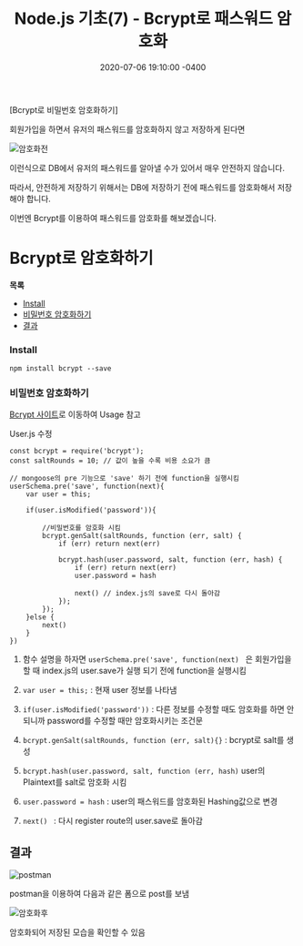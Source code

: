 ﻿---
title: "Node.js 기초(7) - Bcrypt로 패스워드 암호화"
date: 2020-07-06 19:10:00 -0400
categories: Study
---

[Bcrypt로 비밀번호 암호화하기]

회원가입을 하면서 유저의 패스워드를 암호화하지 않고 저장하게 된다면

![암호화전](../../assets/images/study/node7/암호화전.PNG)

이런식으로 DB에서 유저의 패스워드를 알아낼 수가 있어서 매우 안전하지 않습니다.

따라서, 안전하게 저장하기 위해서는 DB에 저장하기 전에 패스워드를 암호화해서 저장해야 합니다.

이번엔 Bcrypt를 이용하여 패스워드를 암호화를 해보겠습니다.



# Bcrypt로 암호화하기

**목록**

- [Install](#intall)
- [비밀번호 암호화하기](#비밀번호-암호화하기)
- [결과](#결과)



### Install

```
npm install bcrypt --save
```



### 비밀번호 암호화하기

[Bcrypt 사이트](https://www.npmjs.com/package/bcrypt)로 이동하여 Usage 참고

User.js 수정

```
const bcrypt = require('bcrypt');
const saltRounds = 10; // 값이 높을 수록 비용 소요가 큼
```

```
// mongoose의 pre 기능으로 'save' 하기 전에 function을 실행시킴
userSchema.pre('save', function(next){
    var user = this;

    if(user.isModified('password')){

        //비밀번호를 암호화 시킴
        bcrypt.genSalt(saltRounds, function (err, salt) {
            if (err) return next(err)

            bcrypt.hash(user.password, salt, function (err, hash) {
                if (err) return next(err)
                user.password = hash

                next() // index.js의 save로 다시 돌아감
            });
        });
    }else {
        next()
    }
})
```



1) 함수 설명을 하자면 ``userSchema.pre('save', function(next) `` 은 회원가입을 할 때 index.js의 user.save가 실행 되기 전에 function을 실행시킴

2)  ``var user = this;`` : 현재 user 정보를 나타냄

3) ``if(user.isModified('password'))``  : 다른 정보를 수정할 때도 암호화를 하면 안되니까 password를 수정할 때만 암호화시키는 조건문

4) ``bcrypt.genSalt(saltRounds, function (err, salt){}`` : bcrypt로 salt를 생성

5) ``bcrypt.hash(user.password, salt, function (err, hash)`` user의 Plaintext를 salt로 암호화 시킴

6) ``user.password = hash`` : user의 패스워드를 암호화된 Hashing값으로 변경

7) ``next()	`` : 다시 register route의 user.save로 돌아감



## 결과

![postman](../../assets/images/study/node7/postman.PNG)

postman을 이용하여 다음과 같은 폼으로 post를 보냄





![암호화후](../../assets/images/study/node7/암호화후.PNG)

암호화되어 저장된 모습을 확인할 수 있음